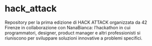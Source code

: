 # hack_attack
Repository per la prima edizione di HACK ATTACK organizzata da 42 Firenze in collaborazione con NanaBianca: l’hackathon in cui programmatori, designer, product manager e altri professionisti si riuniscono per sviluppare soluzioni innovative a problemi specifici.
